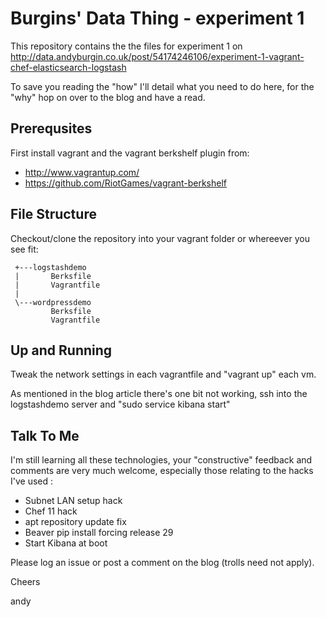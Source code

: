 Burgins' Data Thing - experiment 1
===============================
This repository contains the the files for experiment 1 on http://data.andyburgin.co.uk/post/54174246106/experiment-1-vagrant-chef-elasticsearch-logstash

To save you reading the "how" I'll detail what you need to do here, for the "why" hop on over to the blog and have a read.

Prerequsites
------------
First install vagrant and the vagrant berkshelf plugin from:

* http://www.vagrantup.com/
* https://github.com/RiotGames/vagrant-berkshelf

File Structure
--------------
Checkout/clone the repository into your vagrant folder or whereever you see fit:
```
 +---logstashdemo
 |       Berksfile
 |       Vagrantfile
 |
 \---wordpressdemo
         Berksfile
         Vagrantfile
```
Up and Running
--------------		 
Tweak the network settings in each vagrantfile and "vagrant up" each vm. 

As mentioned in the blog article there's one bit not working, ssh into the logstashdemo server and "sudo service kibana start"

Talk To Me
----------
I'm still learning all these technologies, your "constructive" feedback and comments are very much welcome, especially those relating to the hacks I've used :

* Subnet LAN setup hack
* Chef 11 hack
* apt repository update fix
* Beaver pip install forcing release 29
* Start Kibana at boot

Please log an issue or post a comment on the blog (trolls need not apply).

Cheers

andy
		 
		 